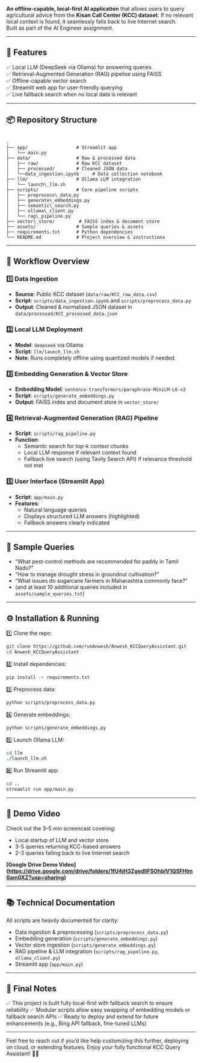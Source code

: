 **An offline-capable, local-first AI application** that allows users to query agricultural advice from the **Kisan Call Center (KCC) dataset**. If no relevant local context is found, it seamlessly falls back to live Internet search.  
Built as part of the AI Engineer assignment.

---

## 🚀 Features

✅ Local LLM (DeepSeek via Ollama) for answering queries  
✅ Retrieval-Augmented Generation (RAG) pipeline using FAISS  
✅ Offline-capable vector search  
✅ Streamlit web app for user-friendly querying  
✅ Live fallback search when no local data is relevant  

---

## 📦 Repository Structure

```

.
├── app/                  # Streamlit app
│   └── main.py
├── data/                 # Raw & processed data
│   ├── raw/              # Raw KCC dataset
│   ├── processed/        # Cleaned JSON data
|   └──data_ingestion.ipynb     # Data collection notebook
├── llm/                  # Ollama LLM integration
│   └── launch\_llm.sh
├── scripts/              # Core pipeline scripts
│   ├── preprocess\_data.py
│   ├── generate\_embeddings.py
│   ├── semantic\_search.py
│   ├── ollama\_client.py
│   └── rag\_pipeline.py
├── vector\_store/         # FAISS index & document store
├── assets/               # Sample queries & assets
├── requirements.txt      # Python dependencies
└── README.md             # Project overview & instructions

````

---

## 📝 Workflow Overview

### 1️⃣ Data Ingestion
- **Source**: Public KCC dataset (`data/raw/KCC_raw_data.csv`)
- **Script**: `scripts/data_ingestion.ipynb` and `scripts/preprocess_data.py`
- **Output**: Cleaned & normalized JSON dataset in `data/processed/KCC_processed_data.json`

### 2️⃣ Local LLM Deployment
- **Model**: `deepseek` via Ollama
- **Script**: `llm/launch_llm.sh`  
- **Note**: Runs completely offline using quantized models if needed.

### 3️⃣ Embedding Generation & Vector Store
- **Embedding Model**: `sentence-transformers/paraphrase-MiniLM-L6-v2`
- **Script**: `scripts/generate_embeddings.py`
- **Output**: FAISS index and document store in `vector_store/`

### 4️⃣ Retrieval-Augmented Generation (RAG) Pipeline
- **Script**: `scripts/rag_pipeline.py`
- **Function**:
  - Semantic search for top-k context chunks
  - Local LLM response if relevant context found
  - Fallback live search (using Tavily Search API) if relevance threshold not met

### 5️⃣ User Interface (Streamlit App)
- **Script**: `app/main.py`
- **Features**:
  - Natural language queries
  - Displays structured LLM answers (highlighted)
  - Fallback answers clearly indicated

---

## 🔬 Sample Queries
- “What pest-control methods are recommended for paddy in Tamil Nadu?”
- “How to manage drought stress in groundnut cultivation?”
- “What issues do sugarcane farmers in Maharashtra commonly face?”
- (and at least 10 additional queries included in `assets/sample_queries.txt`)

---

## ⚙️ Installation & Running

1️⃣ Clone the repo:
```bash
git clone https://github.com/runAnwesh/Anwesh_KCCQueryAssistant.git
cd Anwesh_KCCQueryAssistant
````

2️⃣ Install dependencies:

```bash
pip install -r requirements.txt
```

3️⃣ Preprocess data:

```bash
python scripts/preprocess_data.py
```

4️⃣ Generate embeddings:

```bash
python scripts/generate_embeddings.py
```

5️⃣ Launch Ollama LLM:

```bash
cd llm
./launch_llm.sh
```

6️⃣ Run Streamlit app:

```bash
cd ..
streamlit run app/main.py
```

---

## 🎥 Demo Video

Check out the 3–5 min screencast covering:

* Local startup of LLM and vector store
* 3-5 queries returning KCC-based answers
* 2-3 queries falling back to live Internet search

**\[Google Drive Demo Video](https://drive.google.com/drive/folders/1fU4jH3ZgedIIFSOhbIV1QSFHlm0am0XZ?usp=sharing)**

---

## 📚 Technical Documentation

All scripts are heavily documented for clarity:

* Data ingestion & preprocessing (`scripts/preprocess_data.py`)
* Embedding generation (`scripts/generate_embeddings.py`)
* Vector store ingestion (`scripts/generate_embeddings.py`)
* RAG pipeline & LLM integration (`scripts/rag_pipeline.py`, `ollama_client.py`)
* Streamlit app (`app/main.py`)

---

## 🏁 Final Notes

✅ This project is built fully local-first with fallback search to ensure reliability
✅ Modular scripts allow easy swapping of embedding models or fallback search APIs
✅ Ready to deploy and extend for future enhancements (e.g., Bing API fallback, fine-tuned LLMs)

---

Feel free to reach out if you’d like help customizing this further, deploying on cloud, or extending features. Enjoy your fully functional KCC Query Assistant! 🚀🌾




